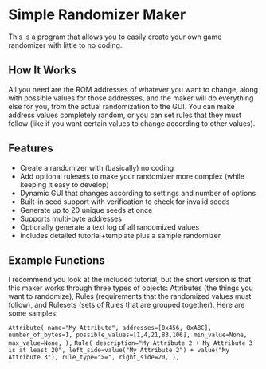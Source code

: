 # Simple Randomizer Maker
This is a program that allows you to easily create your own game randomizer with little to no coding.

## How It Works
All you need are the ROM addresses of whatever you want to change, along with possible values for those addresses, and the maker will do everything else for you, from the actual randomization to the GUI. You can make address values completely random, or you can set rules that they must follow (like if you want certain values to change according to other values).

## Features
- Create a randomizer with (basically) no coding
- Add optional rulesets to make your randomizer more complex (while keeping it easy to develop)
- Dynamic GUI that changes according to settings and number of options
- Built-in seed support with verification to check for invalid seeds
- Generate up to 20 unique seeds at once
- Supports multi-byte addresses
- Optionally generate a text log of all randomized values
- Includes detailed tutorial+template plus a sample randomizer

## Example Functions
I recommend you look at the included tutorial, but the short version is that this maker works through three types of objects: Attributes (the things you want to randomize), Rules (requirements that the randomized values must follow), and Rulesets (sets of Rules that are grouped together). Here are some samples:

`Attribute(
	name="My Attribute",
	addresses=[0x456, 0xABC],
	number_of_bytes=1,
	possible_values=[1,4,21,83,106],
	min_value=None,
	max_value=None,
),`
`Rule(
	description="My Attribute 2 + My Attribute 3 is at least 20",
	left_side=value("My Attribute 2") + value("My Attribute 3"),
	rule_type=">=",
	right_side=20,
),`
